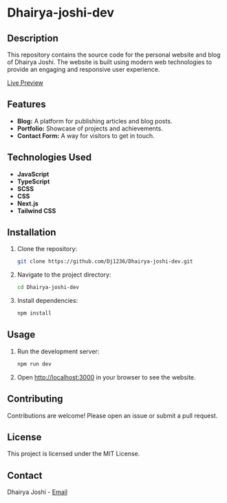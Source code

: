 # Dhairya-joshi-dev

## Description

This repository contains the source code for the personal website and blog of Dhairya Joshi. The website is built using modern web technologies to provide an engaging and responsive user experience.

[Live Preview](https://dhairyajoshi.com/)

## Features

- **Blog:** A platform for publishing articles and blog posts.
- **Portfolio:** Showcase of projects and achievements.
- **Contact Form:** A way for visitors to get in touch.

## Technologies Used

- **JavaScript**
- **TypeScript**
- **SCSS**
- **CSS**
- **Next.js**
- **Tailwind CSS**

## Installation

1. Clone the repository:
    ```bash
    git clone https://github.com/Dj1236/Dhairya-joshi-dev.git
    ```
2. Navigate to the project directory:
    ```bash
    cd Dhairya-joshi-dev
    ```
3. Install dependencies:
    ```bash
    npm install
    ```

## Usage

1. Run the development server:
    ```bash
    npm run dev
    ```
2. Open [http://localhost:3000](http://localhost:3000) in your browser to see the website.

## Contributing

Contributions are welcome! Please open an issue or submit a pull request.

## License

This project is licensed under the MIT License.

## Contact

Dhairya Joshi - [Email](mailto:your-joshidhairya2511@example.com)
